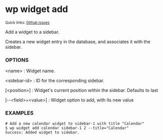 # wp widget add

<small>Quick links: <a href="https://github.com/issues?q=is%3Aopen+label%3Acommand%3Awidget-add+sort%3Aupdated-desc+org%3Awp-cli">Github issues</a></small>

Add a widget to a sidebar.

Creates a new widget entry in the database, and associates it with the
sidebar.

### OPTIONS

&lt;name&gt;
: Widget name.

&lt;sidebar-id&gt;
: ID for the corresponding sidebar.

[&lt;position&gt;]
: Widget's current position within the sidebar. Defaults to last

[\--&lt;field&gt;=&lt;value&gt;]
: Widget option to add, with its new value

### EXAMPLES

    # Add a new calendar widget to sidebar-1 with title "Calendar"
    $ wp widget add calendar sidebar-1 2 --title="Calendar"
    Success: Added widget to sidebar.



